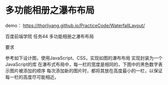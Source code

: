 # 多功能相册之瀑布布局

demo：  https://thorliyang.github.io/PracticeCode/WaterfallLayout/

百度前端学院 任务44 多功能相册之瀑布布局

要求

参考如下设计图，使用JavaScript、CSS，实现如图的瀑布布局
实现封装为一个JavaScript的库
在瀑布式布局中，每一栏的宽度是相同的，下图中的黑色数字表示图片被添加的顺序
每次添加新的图片时，都将其放在高度最小的一栏，以保证每一栏的高度尽可能相近。
